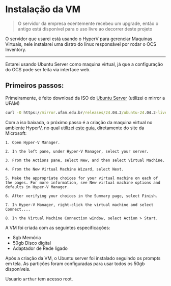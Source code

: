 # Instalação da VM

> O servidor da empresa ecentemente recebeu um upgrade, então o antigo está disponível para o uso livre ao decorrer deste projeto

O servidor que usarei está usando o HyperV para gerenciar Maquinas Virtuais, nele instalarei uma distro do linux responsável por rodar o OCS Inventory.

---

Estarei usando Ubuntu Server como maquina virtual, já que a configuração do OCS pode ser feita via interface web.

## Primeiros passos:

Primeiramente, é feito download da ISO do [Ubuntu Server](https://mirror.ufam.edu.br/releases/24.04.2/) (utilizei o mirror a UFAM)

```bat
curl -O https://mirror.ufam.edu.br/releases/24.04.2/ubuntu-24.04.2-live-server-amd64.iso
```

Com a iso baixada, o próximo passo é a criação da maquina virtual no ambiente HyperV, no qual utilizei [este guia](https://learn.microsoft.com/en-us/windows-server/virtualization/hyper-v/get-started/create-a-virtual-machine-in-hyper-v?tabs=hyper-v-manager), diretamente do site da Microsoft:

```
1. Open Hyper-V Manager.

2. In the left pane, under Hyper-V Manager, select your server.

3. From the Actions pane, select New, and then select Virtual Machine.

4. From the New Virtual Machine Wizard, select Next.

5. Make the appropriate choices for your virtual machine on each of the pages. For more information, see New virtual machine options and defaults in Hyper-V Manager.

6. After verifying your choices in the Summary page, select Finish.

7. In Hyper-V Manager, right-click the virtual machine and select Connect....

8. In the Virtual Machine Connection window, select Action > Start.
```

A VM foi criada com as seguintes especificações:
- 8gb Memória
- 50gb Disco digital
- Adaptador de Rede ligado

Após a criação da VM, o Ubuntu server foi instalado seguindo os prompts em tela. As partições foram configuradas para usar todos os 50gb disponíveis.

Usuario `arthur` tem acesso root.







